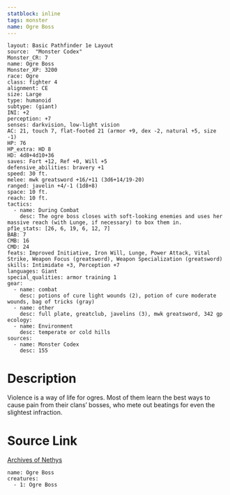 ```yaml
---
statblock: inline
tags: monster
name: Ogre Boss
---
```

```statblock
layout: Basic Pathfinder 1e Layout
source:  "Monster Codex"
Monster_CR: 7
name: Ogre Boss
Monster_XP: 3200
race: Ogre
class: fighter 4
alignment: CE
size: Large
type: humanoid
subtype: (giant)
INI: +2
perception: +7
senses: darkvision, low-light vision
AC: 21, touch 7, flat-footed 21 (armor +9, dex -2, natural +5, size -1)
HP: 76
HP_extra: HD 8
HD: 4d8+4d10+36
saves: Fort +12, Ref +0, Will +5
defensive_abilities: bravery +1
speed: 30 ft.
melee: mwk greatsword +16/+11 (3d6+14/19-20)
ranged: javelin +4/-1 (1d8+8)
space: 10 ft.
reach: 10 ft.
tactics:
  - name: During Combat
    desc: The ogre boss closes with soft-looking enemies and uses her massive reach (with Lunge, if necessary) to box them in.
pf1e_stats: [26, 6, 19, 6, 12, 7]
BAB: 7
CMB: 16
CMD: 24
feats: Improved Initiative, Iron Will, Lunge, Power Attack, Vital Strike, Weapon Focus (greatsword), Weapon Specialization (greatsword)
skills: Intimidate +3, Perception +7
languages: Giant
special_qualities: armor training 1
gear:
  - name: combat
    desc: potions of cure light wounds (2), potion of cure moderate wounds, bag of tricks (gray)
  - name: other
    desc: full plate, greatclub, javelins (3), mwk greatsword, 342 gp
ecology:
  - name: Environment
    desc: temperate or cold hills
sources:
  - name: Monster Codex
    desc: 155
```
# Description
Violence is a way of life for ogres. Most of them learn the best ways to cause pain from their clans’ bosses, who mete out beatings for even the slightest infraction.
# Source Link
[Archives of Nethys](https://aonprd.com/MonsterDisplay.aspx?ItemName=Ogre%20Boss)
```encounter-table
name: Ogre Boss
creatures:
  - 1: Ogre Boss
```
